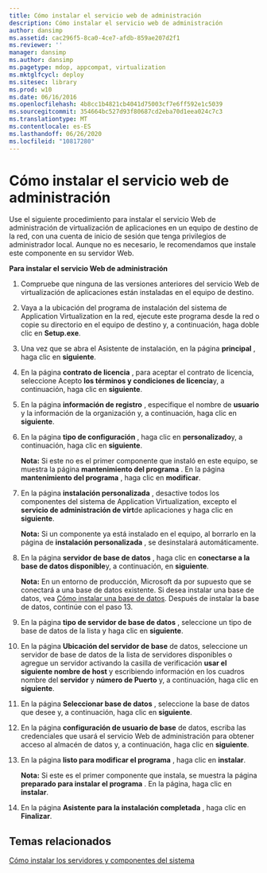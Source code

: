 ```yaml
---
title: Cómo instalar el servicio web de administración
description: Cómo instalar el servicio web de administración
author: dansimp
ms.assetid: cac296f5-8ca0-4ce7-afdb-859ae207d2f1
ms.reviewer: ''
manager: dansimp
ms.author: dansimp
ms.pagetype: mdop, appcompat, virtualization
ms.mktglfcycl: deploy
ms.sitesec: library
ms.prod: w10
ms.date: 06/16/2016
ms.openlocfilehash: 4b8cc1b4821cb4041d75003cf7e6ff592e1c5039
ms.sourcegitcommit: 354664bc527d93f80687cd2eba70d1eea024c7c3
ms.translationtype: MT
ms.contentlocale: es-ES
ms.lasthandoff: 06/26/2020
ms.locfileid: "10817280"
---
```

# Cómo instalar el servicio web de administración


Use el siguiente procedimiento para instalar el servicio Web de administración de virtualización de aplicaciones en un equipo de destino de la red, con una cuenta de inicio de sesión que tenga privilegios de administrador local. Aunque no es necesario, le recomendamos que instale este componente en su servidor Web.

**Para instalar el servicio Web de administración**

1.  Compruebe que ninguna de las versiones anteriores del servicio Web de virtualización de aplicaciones están instaladas en el equipo de destino.

2.  Vaya a la ubicación del programa de instalación del sistema de Application Virtualization en la red, ejecute este programa desde la red o copie su directorio en el equipo de destino y, a continuación, haga doble clic en **Setup.exe**.

3.  Una vez que se abra el Asistente de instalación, en la página **principal** , haga clic en **siguiente**.

4.  En la página **contrato de licencia** , para aceptar el contrato de licencia, seleccione Acepto **los términos y condiciones de licencia**y, a continuación, haga clic en **siguiente**.

5.  En la página **información de registro** , especifique el nombre de **usuario** y la información de la organización y, a continuación, haga clic en **siguiente**.

6.  En la página **tipo de configuración** , haga clic en **personalizado**y, a continuación, haga clic en **siguiente**.

    **Nota:**  Si este no es el primer componente que instaló en este equipo, se muestra la página **mantenimiento del programa** . En la página **mantenimiento del programa** , haga clic en **modificar**.

     

7.  En la página **instalación personalizada** , desactive todos los componentes del sistema de Application Virtualization, excepto el **servicio de administración de virt**de aplicaciones y haga clic en **siguiente**.

    **Nota:**  Si un componente ya está instalado en el equipo, al borrarlo en la página de **instalación personalizada** , se desinstalará automáticamente.

     

8.  En la página **servidor de base de datos** , haga clic en **conectarse a la base de datos disponible**y, a continuación, en **siguiente**.

    **Nota:**  En un entorno de producción, Microsoft da por supuesto que se conectará a una base de datos existente. Si desea instalar una base de datos, vea [Cómo instalar una base de datos](how-to-install-a-database.md). Después de instalar la base de datos, continúe con el paso 13.

     

9.  En la página **tipo de servidor de base de datos** , seleccione un tipo de base de datos de la lista y haga clic en **siguiente**.

10. En la página **Ubicación del servidor de base** de datos, seleccione un servidor de base de datos de la lista de servidores disponibles o agregue un servidor activando la casilla de verificación **usar el siguiente nombre de host** y escribiendo información en los cuadros nombre del **servidor** y **número de Puerto** y, a continuación, haga clic en **siguiente**.

11. En la página **Seleccionar base de datos** , seleccione la base de datos que desee y, a continuación, haga clic en **siguiente**.

12. En la página **configuración de usuario de base** de datos, escriba las credenciales que usará el servicio Web de administración para obtener acceso al almacén de datos y, a continuación, haga clic en **siguiente**.

13. En la página **listo para modificar el programa** , haga clic en **instalar**.

    **Nota:**  Si este es el primer componente que instala, se muestra la página **preparado para instalar el programa** . En la página, haga clic en **instalar**.

     

14. En la página **Asistente para la instalación completada** , haga clic en **Finalizar**.

## Temas relacionados


[Cómo instalar los servidores y componentes del sistema](how-to-install-the-servers-and-system-components.md)

 

 





